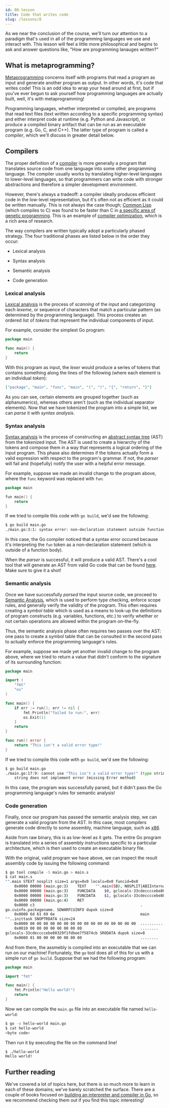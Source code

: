 ```yaml
---
id: 08-lesson
title: Code that writes code
slug: /lessons/8
---
```


As we near the conclusion of the course, we'll turn our attention to
a paradigm that's used in all of the programming languages we use and
interact with. This lesson will feel a little more philosophical and
begins to ask and answer questions like, "How are programming lanauges
written?"

## What is metaprogramming?

[Metaprogramming][1] concerns itself with programs that read a program
as input and generate another program as output. In other words, it's
code that writes code! This is an odd idea to wrap your head around at
first, but if you've ever begun to ask yourself how programming languages
are actually built, well, it's with metaprogramming!

Programming languages, whether interpreted or compiled, are programs that
read text files (text written according to a specific programming syntax)
and either interpret code at runtime (e.g. Python and Javascript), or
produce a compiled binary artifact that can be run as an executable program
(e.g. Go, C, and C++). The latter type of program is called a *compiler*,
which we'll discuss in greater detail below.

  [1]: https://en.wikipedia.org/wiki/Metaprogramming

## Compilers

The proper definition of a [compiler][2] is more generally a program that
translates source code from one language into some other programming language.
The compiler usually works by translating higher-level languages to lower-level
languages, so that programmers can write code with stronger abstractions and
therefore a simpler development environment.

However, there's always a tradeoff: a compiler ideally produces efficient code in
the low-level representation, but it's often not as efficient as it could be written
manually. This is not always the case though; [Common Lisp][3] (which compiles to C)
was found to be faster than C in [a specific area of genetic programming][4]. This
is an example of [compiler optimization][5], which is a rich area of research.

The way compilers are written typically adopt a particularly phased strategy.
The four traditional phases are listed below in the order they occur:

* Lexical analysis
* Syntax analysis
* Semantic analysis
* Code generation

  [2]: https://en.wikipedia.org/wiki/Compiler
  [3]: https://en.wikipedia.org/wiki/Common_Lisp
  [4]: https://dl.acm.org/doi/abs/10.1145/1143997.1144168
  [5]: https://en.wikipedia.org/wiki/Optimizing_compiler

### Lexical analysis

[Lexical analysis][6] is the process of *scanning* of the input and categorizing each
*lexeme*, or sequence of characters that match a particular pattern (as determined by
the programming language). This process creates an ordered list of *tokens* that
represent the individual components of input.

For example, consider the simplest Go program:

```go
package main

func main() {
    return
}
```

With this program as input, the *lexer* would produce a series of tokens that contains
something along the lines of the following (where each element is an individual *token*):

```json
["package", "main", "func", "main", "(", ")", "{", "return", "}"]
```

As you can see, certain elements are grouped together (such as alphanumerics), whereas
others aren't (such as the individual separator elements). Now that we have tokenized
the program into a simple list, we can *parse* it with *syntax analysis*.

  [6]: https://en.wikipedia.org/wiki/Lexical_analysis

### Syntax analysis

[Syntax analysis][7] is the process of constructing an [abstract syntax tree][8] (AST) from
the tokenized input. The AST is used to create a hierarchy of the tokens and compose them
in a way that represents a logical ordering of the input program. This phase also determines
if the tokens actually form a valid expression with respect to the program's grammar. If not,
the *parser* will fail and (hopefully) notify the user with a helpful error message.

For example, suppose we made an invalid change to the program above, where the `func` keyword
was replaced with `fun`:

```go
package main

fun main() {
    return
}
```

If we tried to compile this code with `go build`, we'd see the following:

```sh
$ go build main.go
./main.go:3:1: syntax error: non-declaration statement outside function body
```

In this case, the Go compiler noticed that a syntax error occured because it's interpreting
the `fun` token as a non-declaration statement (which is outside of a function body).

When the *parser* is successful, it will produce a valid AST. There's a cool tool that will
generate an AST from valid Go code that can be found [here][9]. Make sure to give it a shot!

  [7]: https://en.wikipedia.org/wiki/Parsing
  [8]: https://en.wikipedia.org/wiki/Abstract_syntax_tree
  [9]: https://yuroyoro.github.io/goast-viewer

### Semantic analysis

Once we have successfully *parsed* the input source code, we proceed to [Semantic Analysis][10],
which is used to perform type checking, enforce scope rules, and generally verify the validity
of the program. This often requires creating a *symbol table* which is used as a means to look-up
the definitions of program constructs (e.g. variables, functions, etc.) to verify whether or not
certain operations are allowed within the program on-the-fly.

Thus, the semantic analysis phase often requires two passes over the AST: one pass to create a
symbol table that can be consulted in the second pass to actually enforce the programming language's
rules.

For example, suppose we made yet another invalid change to the program above, where we tried to return
a value that didn't conform to the signature of its surrounding function:

```go
package main

import (
    "fmt"
    "os"
)

func main() {
    if err := run(); err != nil {
        fmt.Println("failed to run:", err)
        os.Exit(1)
    }
    return
}

func run() error {
    return "This isn't a valid error type!"
}
```

If we tried to compile this code with `go build`, we'd see the following:

```sh
$ go build main.go
./main.go:17:9: cannot use "This isn't a valid error type!" (type string) as type error in return argument:
	string does not implement error (missing Error method)
```

In this case, the program was successfully parsed, but it didn't pass the Go programming language's rules
for semantic analysis!

  [10]: https://en.wikipedia.org/wiki/Semantic_analysis_(compilers)

### Code generation

Finally, once our program has passed the semantic analysis step, we can generate a valid
program from the AST. In this case, most compilers generate code directly to some assembly,
machine language, such as [x86][11].

Aside from raw binary, this is as low-level as it gets. The entire Go program is translated into a
series of assembly instructions specific to a particular architecture, which is then used to create
an executable binary file.

With the original, valid program we have above, we can inspect the result assembly code by issuing
the following command:

```sh
$ go tool compile -S main.go > main.s
$ cat main.s
"".main STEXT nosplit size=1 args=0x0 locals=0x0 funcid=0x0
	0x0000 00000 (main.go:3)	TEXT	"".main(SB), NOSPLIT|ABIInternal, $0-0
	0x0000 00000 (main.go:3)	FUNCDATA	$0, gclocals·33cdeccccebe80329f1fdbee7f5874cb(SB)
	0x0000 00000 (main.go:3)	FUNCDATA	$1, gclocals·33cdeccccebe80329f1fdbee7f5874cb(SB)
	0x0000 00000 (main.go:4)	RET
	0x0000 c3                                               .
go.cuinfo.packagename. SDWARFCUINFO dupok size=0
	0x0000 6d 61 69 6e                                      main
""..inittask SNOPTRDATA size=24
	0x0000 00 00 00 00 00 00 00 00 00 00 00 00 00 00 00 00  ................
	0x0010 00 00 00 00 00 00 00 00                          ........
gclocals·33cdeccccebe80329f1fdbee7f5874cb SRODATA dupok size=8
	0x0000 01 00 00 00 00 00 00 00                          ........
```

And from there, the assmebly is compiled into an executable that we can run on our machine!
Fortunately, the `go` tool does all of this for us with a simple run of `go build`. Suppose
that we had the following program:

```go
package main

import "fmt"

func main() {
    fmt.Println("Hello world!")
    return
}
```

Now we can compile the `main.go` file into an executable file named `hello-world`:

```sh
$ go -o hello-world main.go
$ cat hello-world
<byte code>
```

Then run it by executing the file on the command line!

```sh
$ ./hello-world
Hello world!
```

  [11]: https://en.wikipedia.org/wiki/X86_assembly_language

## Further reading

We've covered a lot of topics here, but there is so much more to learn in each of these
domains; we've barely scratched the surface. There are a couple of books focused on [building
an interpreter and compiler in Go][12], so we recommend checking them out if you find this topic
interesting!

  [12]: https://interpreterbook.com
